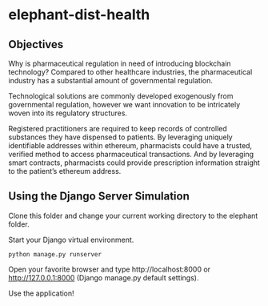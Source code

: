 # elephant-dist-health

## Objectives

Why is pharmaceutical regulation in need of introducing blockchain technology? Compared to other healthcare industries, the pharmaceutical industry has a substantial amount of governmental regulation.

Technological solutions are commonly developed exogenously from governmental regulation, however we want innovation to be intricately woven into its regulatory structures.

Registered practitioners are required to keep records of controlled substances they have dispensed to patients. By leveraging uniquely identifiable addresses within ethereum, pharmacists could have a trusted, verified method to access pharmaceutical transactions. And by leveraging smart contracts, pharmacists could provide prescription information straight to the patient’s ethereum address.

## Using the Django Server Simulation

Clone this folder and change your current working directory to the elephant folder. 

Start your Django virtual environment. 

```
python manage.py runserver
```

Open your favorite browser and type http://localhost:8000 or http://127.0.0.1:8000 (Django manage.py default settings). 

Use the application! 
